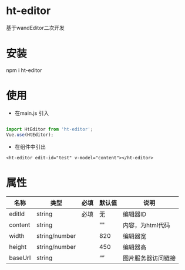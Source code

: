 # ht-editor

基于wandEditor二次开发


# 安装
npm i ht-editor

# 使用
- 在main.js 引入
```javascript

import HtEditor from 'ht-editor';
Vue.use(HtEditor);

```
 
- 在组件中引出
```vue
<ht-editor edit-id="test" v-model="content"></ht-editor>
```

# 属性
| 名称 | 类型 | 必填 | 默认值 | 说明 | 
| --- | --- | --- | --- |---|
| editId | string | 必填 | 无 | 编辑器ID | 
| content | string | | "" | 内容，为html代码 |
| width | string/number | | 820 | 编辑器宽 |
| height | string/number | | 450 | 编辑器高 |
| baseUrl | string | | “”| 图片服务器访问链接 |

